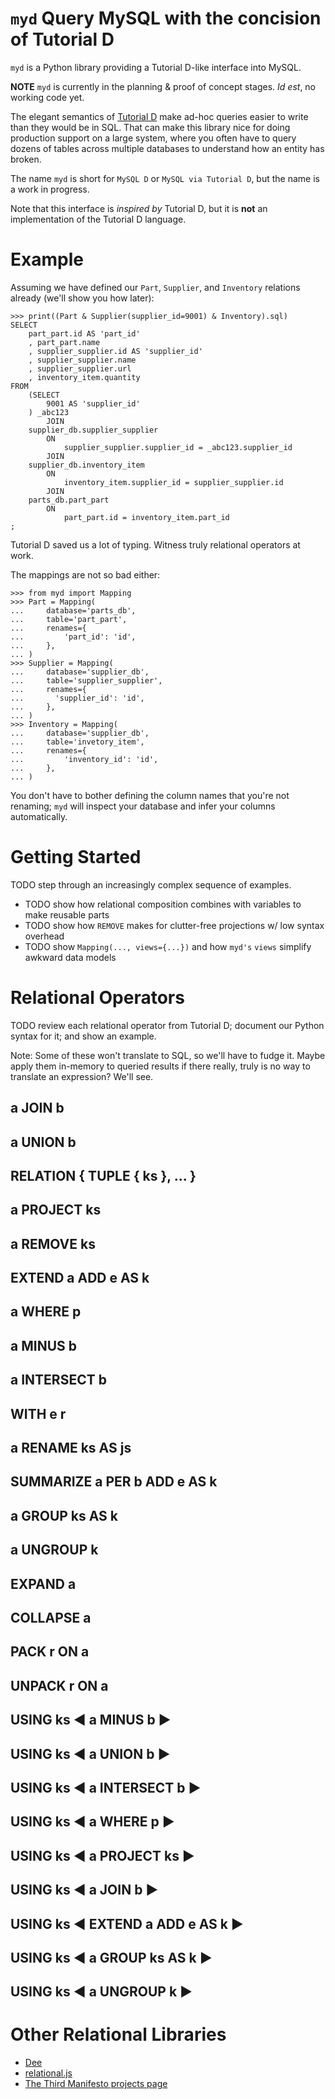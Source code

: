# `myd` Query MySQL with the concision of Tutorial D

`myd` is a Python library providing a Tutorial D-like interface into MySQL.

**NOTE** `myd` is currently in the planning & proof of concept stages. _Id est_, no working code yet.

The elegant semantics of [Tutorial D][ThirdManifestoBooks] make ad-hoc queries easier to write than they would be in SQL. That can make this library nice for doing production support on a large system, where you often have to query dozens of tables across multiple databases to understand how an entity has broken.

The name `myd` is short for `MySQL D` or `MySQL via Tutorial D`, but the name is a work in progress.

Note that this interface is _inspired by_ Tutorial D, but it is **not** an implementation of the Tutorial D language.

# Example

Assuming we have defined our `Part`, `Supplier`, and `Inventory` relations already (we'll show you how later):

    >>> print((Part & Supplier(supplier_id=9001) & Inventory).sql)
    SELECT
        part_part.id AS 'part_id'
        , part_part.name
        , supplier_supplier.id AS 'supplier_id'
        , supplier_supplier.name
        , supplier_supplier.url
        , inventory_item.quantity
    FROM
        (SELECT
            9001 AS 'supplier_id'
        ) _abc123
            JOIN
        supplier_db.supplier_supplier
            ON
                supplier_supplier.supplier_id = _abc123.supplier_id
            JOIN
        supplier_db.inventory_item
            ON
                inventory_item.supplier_id = supplier_supplier.id
            JOIN
        parts_db.part_part
            ON
                part_part.id = inventory_item.part_id
    ;

Tutorial D saved us a lot of typing. Witness truly relational operators at work.

The mappings are not so bad either:

    >>> from myd import Mapping
    >>> Part = Mapping(
    ...     database='parts_db',
    ...     table='part_part',
    ...     renames={
    ...         'part_id': 'id',
    ...     },
    ... )
    >>> Supplier = Mapping(
    ...     database='supplier_db',
    ...     table='supplier_supplier',
    ...     renames={
    ...       'supplier_id': 'id',
    ...     },
    ... )
    >>> Inventory = Mapping(
    ...     database='supplier_db',
    ...     table='invetory_item',
    ...     renames={
    ...         'inventory_id': 'id',
    ...     },
    ... )

You don't have to bother defining the column names that you're not renaming; `myd` will inspect your database and infer your columns automatically.

# Getting Started

TODO step through an increasingly complex sequence of examples.

- TODO show how relational composition combines with variables to make reusable parts
- TODO show how `REMOVE` makes for clutter-free projections w/ low syntax overhead
- TODO show `Mapping(..., views={...})` and how `myd's` `views` simplify awkward data models

# Relational Operators

TODO review each relational operator from Tutorial D; document our Python syntax for it; and show an example.

Note: Some of these won't translate to SQL, so we'll have to fudge it. Maybe apply them in-memory to queried results if there really, truly is no way to translate an expression? We'll see.

## a JOIN b

## a UNION b

## RELATION { TUPLE { ks }, ... }

## a PROJECT ks

## a REMOVE ks

## EXTEND a ADD e AS k

## a WHERE p

## a MINUS b

## a INTERSECT b

## WITH e r

## a RENAME ks AS js

## SUMMARIZE a PER b ADD e AS k

## a GROUP ks AS k

## a UNGROUP k

## EXPAND a

## COLLAPSE a

## PACK r ON a

## UNPACK r ON a

## USING ks ◀︎ a MINUS b ▶

## USING ks ◀︎ a UNION b ▶

## USING ks ◀︎ a INTERSECT b ▶

## USING ks ◀︎ a WHERE p ▶

## USING ks ◀︎ a PROJECT ks ▶

## USING ks ◀︎ a JOIN b ▶

## USING ks ◀︎ EXTEND a ADD e AS k ▶

## USING ks ◀︎ a GROUP ks AS k ▶

## USING ks ◀︎ a UNGROUP k ▶

# Other Relational Libraries

- [Dee](https://github.com/ggaughan/dee)
- [relational.js](https://github.com/erikolson186/relational.js)
- [The Third Manifesto projects page](http://www.dcs.warwick.ac.uk/~hugh/TTM/projects.html)

[ThirdManifestoBooks]: http://www.dcs.warwick.ac.uk/~hugh/TTM/documents_and_books.html

